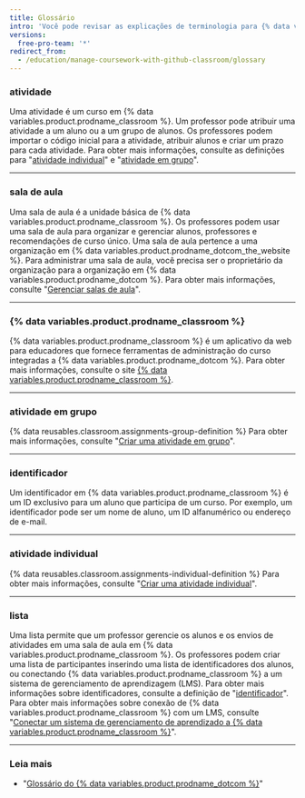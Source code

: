 ```yaml
---
title: Glossário
intro: 'Você pode revisar as explicações de terminologia para {% data variables.product.prodname_classroom %}.'
versions:
  free-pro-team: '*'
redirect_from:
  - /education/manage-coursework-with-github-classroom/glossary
---
```

### atividade

Uma atividade é um curso em {% data variables.product.prodname_classroom %}. Um professor pode atribuir uma atividade a um aluno ou a um grupo de alunos. Os professores podem importar o código inicial para a atividade, atribuir alunos e criar um prazo para cada atividade. Para obter mais informações, consulte as definições para "[atividade individual](#individual-assignment)" e "[atividade em grupo](#group-assignment)".

---

### sala de aula

Uma sala de aula é a unidade básica de {% data variables.product.prodname_classroom %}. Os professores podem usar uma sala de aula para organizar e gerenciar alunos, professores e recomendações de curso único. Uma sala de aula pertence a uma organização em {% data variables.product.prodname_dotcom_the_website %}. Para administrar uma sala de aula, você precisa ser o proprietário da organização para a organização em {% data variables.product.prodname_dotcom %}. Para obter mais informações, consulte "[Gerenciar salas de aula](/education/manage-coursework-with-github-classroom/manage-classrooms)".

---

### {% data variables.product.prodname_classroom %}

{% data variables.product.prodname_classroom %} é um aplicativo da web para educadores que fornece ferramentas de administração do curso integradas a {% data variables.product.prodname_dotcom %}. Para obter mais informações, consulte o site [{% data variables.product.prodname_classroom %}](https://classroom.github.com/).

---

### atividade em grupo

{% data reusables.classroom.assignments-group-definition %} Para obter mais informações, consulte "[Criar uma atividade em grupo](/education/manage-coursework-with-github-classroom/create-a-group-assignment)".

---

### identificador

Um identificador em {% data variables.product.prodname_classroom %} é um ID exclusivo para um aluno que participa de um curso. Por exemplo, um identificador pode ser um nome de aluno, um ID alfanumérico ou endereço de e-mail.

---

### atividade individual

{% data reusables.classroom.assignments-individual-definition %} Para obter mais informações, consulte "[Criar uma atividade individual](/education/manage-coursework-with-github-classroom/create-an-individual-assignment)".

---

### lista

Uma lista permite que um professor gerencie os alunos e os envios de atividades em uma sala de aula em {% data variables.product.prodname_classroom %}. Os professores podem criar uma lista de participantes inserindo uma lista de identificadores dos alunos, ou conectando {% data variables.product.prodname_classroom %} a um sistema de gerenciamento de aprendizagem (LMS). Para obter mais informações sobre identificadores, consulte a definição de "[identificador](#identifier)". Para obter mais informações sobre conexão de {% data variables.product.prodname_classroom %} com um LMS, consulte "[Conectar um sistema de gerenciamento de aprendizado a {% data variables.product.prodname_classroom %}](/education/manage-coursework-with-github-classroom/connect-a-learning-management-system-to-github-classroom)".

---

### Leia mais

- "[Glossário do {% data variables.product.prodname_dotcom %}](/github/getting-started-with-github/github-glossary)"
